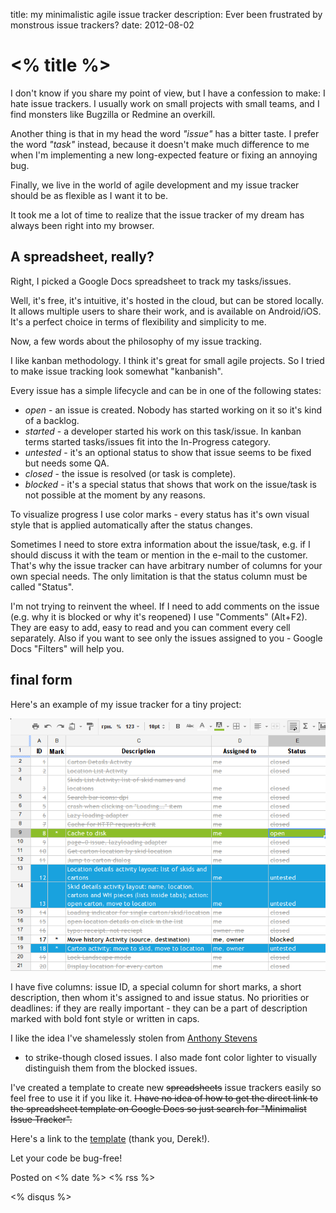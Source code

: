 title: my minimalistic agile issue tracker
description: Ever been frustrated by monstrous issue trackers?
date: 2012-08-02

# <% title %>

I don't know if you share my point of view, but I have a confession to make: I
hate issue trackers. I usually work on small projects with small teams, and I
find monsters like Bugzilla or Redmine an overkill.

Another thing is that in my head the word _"issue"_ has a bitter taste. I
prefer the word _"task"_ instead, because it doesn't make much difference to me
when I'm implementing a new long-expected feature or fixing an annoying bug.

Finally, we live in the world of agile development and my issue tracker should
be as flexible as I want it to be.

It took me a lot of time to realize that the issue tracker of my dream has
always been right into my browser.

A spreadsheet, really?
----------------------

Right, I picked a Google Docs spreadsheet to track my tasks/issues.

Well, it's free, it's intuitive, it's hosted in the cloud, but can be stored
locally.  It allows multiple users to share their work, and is available on
Android/iOS. It's a perfect choice in terms of flexibility and
simplicity to me.

Now, a few words about the philosophy of my issue tracking.

I like kanban methodology. I think it's great for small agile projects.  So I
tried to make issue tracking look somewhat "kanbanish".

Every issue has a simple lifecycle and can be in one of the following states:

* _open_ - an issue is created. Nobody has started working on it so it's kind
  of a backlog.
* _started_ - a developer started his work on this task/issue. In kanban terms 
  started tasks/issues fit into the In-Progress category.
* _untested_ - it's an optional status to show that issue seems to be fixed but needs
  some QA.
* _closed_ - the issue is resolved (or task is complete).
* _blocked_ - it's a special status that shows that work on the issue/task is not
  possible at the moment by any reasons.

To visualize progress I use color marks - every status has it's own visual
style that is applied automatically after the status changes.

Sometimes I need to store extra information about the issue/task, e.g. if I should
discuss it with the team or mention in the e-mail to the customer. That's why the
issue tracker can have arbitrary number of columns for your own special needs.
The only limitation is that the status column must be called "Status".

I'm not trying to reinvent the wheel. If I need to add comments on the issue
(e.g. why it is blocked or why it's reopened) I use "Comments" (Alt+F2). They
are easy to add, easy to read and you can comment every cell separately. Also
if you want to see only the issues assigned to you - Google Docs "Filters" will
help you.

final form
----------

Here's an example of my issue tracker for a tiny project:

![screenshot](/images/issue-tracker.png)

I have five columns: issue ID, a special column for short marks, a short
description, then whom it's assigned to and issue status. No priorities or
deadlines: if they are really important - they can be a part of description
marked with bold font style or written in caps.

I like the idea I've shamelessly stolen from [Anthony
Stevens](http://thepursuitofalife.com/minimalist-issue-tracking-for-remote-teams/)
- to strike-though closed issues. I also made font color lighter to visually
distinguish them from the blocked issues.

I've created a template to create new <del>spreadsheets</del> issue trackers
easily so feel free to use it if you like it. <del>I have no idea of how to get the
direct link to the spreadsheet template on Google Docs so just search for
"Minimalist Issue Tracker".</del>

Here's a link to the [template](https://drive.google.com/previewtemplate?id=0Ajtexa2TJWdcdElydTFsTHlYdXI0a1JfNmxvWmk5N2c&mode=public)
(thank you, Derek!).

Let your code be bug-free!

Posted on <% date %> <% rss %>

<% disqus %>

